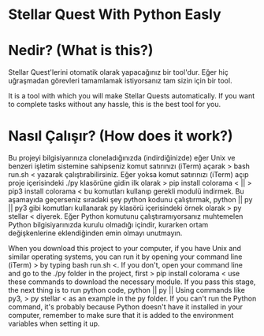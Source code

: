 # Stellar Quest With Python Easly

# Nedir? (What is this?)

Stellar Quest'lerini otomatik olarak yapacağınız bir tool'dur. Eğer hiç uğraşmadan görevleri tamamlamak istiyorsanız tam sizin için bir tool. 

It is a tool with which you will make Stellar Quests automatically. If you want to complete tasks without any hassle, this is the best tool for you.


# Nasıl Çalışır? (How does it work?)

Bu projeyi bilgisiyarınıza cloneladığınızda (indirdiğinizde) eğer Unix ve benzeri işletim sistemine sahipseniz komut satırınızı (iTerm) açarak > bash run.sh < yazarak çalıştırabilirsiniz. Eğer yoksa komut satırınızı (iTerm) açıp proje içerisindeki ./py klasörüne gidin ilk olarak > pip install colorama < || > pip3 install colorama < bu komutları kullanıp gerekli modulü indirmek. Bu aşamayıda geçerseniz sıradaki şey python kodunu çalıştırmak, python || py || py3 gibi komutları kullanarak py klasörü içerisindeki örnek olarak > py stellar < diyerek. Eğer Python komutunu çalıştıramıyorsanız muhtemelen Python bilgisiyarınızda kurulu olmadığı içindir, kurarken ortam değişkenlerine eklendiğinden emin olmayı unutmayın. 

When you download this project to your computer, if you have Unix and similar operating systems, you can run it by opening your command line (iTerm) > by typing bash run.sh <. If you don't, open your command line and go to the ./py folder in the project, first > pip install colorama < use these commands to download the necessary module. If you pass this stage, the next thing is to run python code, python || py || Using commands like py3, > py stellar < as an example in the py folder. If you can't run the Python command, it's probably because Python doesn't have it installed in your computer, remember to make sure that it is added to the environment variables when setting it up.
